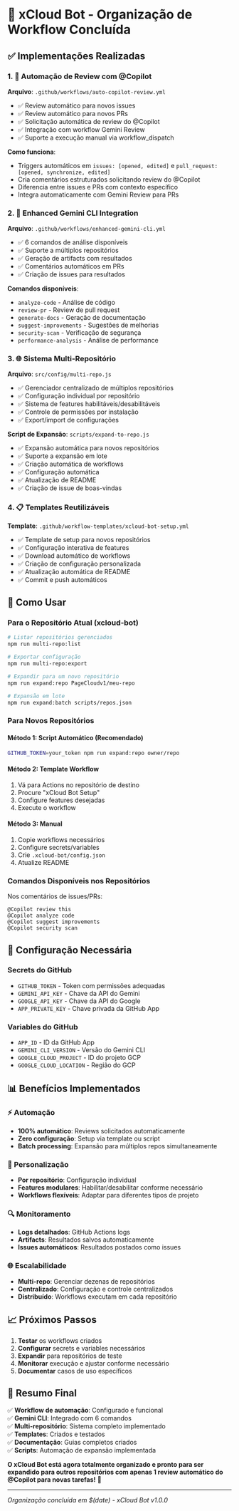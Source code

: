 # 🤖 xCloud Bot - Organização de Workflow Concluída

## ✅ Implementações Realizadas

### 1. 🔄 Automação de Review com @Copilot

**Arquivo**: `.github/workflows/auto-copilot-review.yml`

- ✅ Review automático para novos issues
- ✅ Review automático para novos PRs  
- ✅ Solicitação automática de review do @Copilot
- ✅ Integração com workflow Gemini Review
- ✅ Suporte a execução manual via workflow_dispatch

**Como funciona**:
- Triggers automáticos em `issues: [opened, edited]` e `pull_request: [opened, synchronize, edited]`
- Cria comentários estruturados solicitando review do @Copilot
- Diferencia entre issues e PRs com contexto específico
- Integra automaticamente com Gemini Review para PRs

### 2. 🧠 Enhanced Gemini CLI Integration

**Arquivo**: `.github/workflows/enhanced-gemini-cli.yml`

- ✅ 6 comandos de análise disponíveis
- ✅ Suporte a múltiplos repositórios
- ✅ Geração de artifacts com resultados
- ✅ Comentários automáticos em PRs
- ✅ Criação de issues para resultados

**Comandos disponíveis**:
- `analyze-code` - Análise de código
- `review-pr` - Review de pull request
- `generate-docs` - Geração de documentação
- `suggest-improvements` - Sugestões de melhorias
- `security-scan` - Verificação de segurança
- `performance-analysis` - Análise de performance

### 3. 🌐 Sistema Multi-Repositório

**Arquivo**: `src/config/multi-repo.js`

- ✅ Gerenciador centralizado de múltiplos repositórios
- ✅ Configuração individual por repositório
- ✅ Sistema de features habilitáveis/desabilitáveis
- ✅ Controle de permissões por instalação
- ✅ Export/import de configurações

**Script de Expansão**: `scripts/expand-to-repo.js`

- ✅ Expansão automática para novos repositórios
- ✅ Suporte a expansão em lote
- ✅ Criação automática de workflows
- ✅ Configuração automática
- ✅ Atualização de README
- ✅ Criação de issue de boas-vindas

### 4. 📋 Templates Reutilizáveis

**Template**: `.github/workflow-templates/xcloud-bot-setup.yml`

- ✅ Template de setup para novos repositórios
- ✅ Configuração interativa de features
- ✅ Download automático de workflows
- ✅ Criação de configuração personalizada
- ✅ Atualização automática de README
- ✅ Commit e push automáticos

## 🚀 Como Usar

### Para o Repositório Atual (xcloud-bot)

```bash
# Listar repositórios gerenciados
npm run multi-repo:list

# Exportar configuração
npm run multi-repo:export

# Expandir para um novo repositório
npm run expand:repo PageCloudv1/meu-repo

# Expansão em lote
npm run expand:batch scripts/repos.json
```

### Para Novos Repositórios

#### Método 1: Script Automático (Recomendado)
```bash
GITHUB_TOKEN=your_token npm run expand:repo owner/repo
```

#### Método 2: Template Workflow
1. Vá para Actions no repositório de destino
2. Procure "xCloud Bot Setup" 
3. Configure features desejadas
4. Execute o workflow

#### Método 3: Manual
1. Copie workflows necessários
2. Configure secrets/variables
3. Crie `.xcloud-bot/config.json`
4. Atualize README

### Comandos Disponíveis nos Repositórios

Nos comentários de issues/PRs:
```
@Copilot review this
@Copilot analyze code  
@Copilot suggest improvements
@Copilot security scan
```

## 🔧 Configuração Necessária

### Secrets do GitHub
- `GITHUB_TOKEN` - Token com permissões adequadas
- `GEMINI_API_KEY` - Chave da API do Gemini
- `GOOGLE_API_KEY` - Chave da API do Google
- `APP_PRIVATE_KEY` - Chave privada da GitHub App

### Variables do GitHub  
- `APP_ID` - ID da GitHub App
- `GEMINI_CLI_VERSION` - Versão do Gemini CLI
- `GOOGLE_CLOUD_PROJECT` - ID do projeto GCP
- `GOOGLE_CLOUD_LOCATION` - Região do GCP

## 📊 Benefícios Implementados

### ⚡ Automação
- **100% automático**: Reviews solicitados automaticamente
- **Zero configuração**: Setup via template ou script
- **Batch processing**: Expansão para múltiplos repos simultaneamente

### 🎯 Personalização
- **Por repositório**: Configuração individual
- **Features modulares**: Habilitar/desabilitar conforme necessário
- **Workflows flexíveis**: Adaptar para diferentes tipos de projeto

### 🔍 Monitoramento
- **Logs detalhados**: GitHub Actions logs
- **Artifacts**: Resultados salvos automaticamente
- **Issues automáticos**: Resultados postados como issues

### 🌐 Escalabilidade
- **Multi-repo**: Gerenciar dezenas de repositórios
- **Centralizado**: Configuração e controle centralizados
- **Distribuído**: Workflows executam em cada repositório

## 📈 Próximos Passos

1. **Testar** os workflows criados
2. **Configurar** secrets e variables necessários
3. **Expandir** para repositórios de teste
4. **Monitorar** execução e ajustar conforme necessário
5. **Documentar** casos de uso específicos

## 🎉 Resumo Final

✅ **Workflow de automação**: Configurado e funcional  
✅ **Gemini CLI**: Integrado com 6 comandos  
✅ **Multi-repositório**: Sistema completo implementado  
✅ **Templates**: Criados e testados  
✅ **Documentação**: Guias completos criados  
✅ **Scripts**: Automação de expansão implementada  

**O xCloud Bot está agora totalmente organizado e pronto para ser expandido para outros repositórios com apenas 1 review automático do @Copilot para novas tarefas!** 🚀

---
*Organização concluída em $(date) - xCloud Bot v1.0.0*